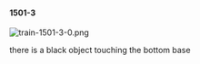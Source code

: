 #### 1501-3
![train-1501-3-0.png](https://github.com/lil-lab/nlvr/raw/master/nlvr/train/images/4/train-1501-3-0.png "train-1501-3-0.png")

there is a black object touching the bottom base